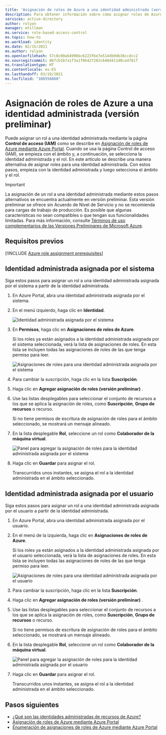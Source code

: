 ```yaml
---
title: 'Asignación de roles de Azure a una identidad administrada (versión preliminar): RBAC de Azure'
description: Para obtener información sobre cómo asignar roles de Azure, empiece con la identidad administrada y seleccione el ámbito y el rol mediante Azure Portal y el control de acceso basado en roles de Azure (RBAC de Azure).
services: active-directory
author: rolyon
manager: mtillman
ms.service: role-based-access-control
ms.topic: how-to
ms.workload: identity
ms.date: 02/15/2021
ms.author: rolyon
ms.openlocfilehash: 57c8c00a64996bc6223fbe7e514db9db38ccdcc2
ms.sourcegitcommit: 867cb1b7a1f3a1f0b427282c648d411d0ca4f81f
ms.translationtype: HT
ms.contentlocale: es-ES
ms.lasthandoff: 03/19/2021
ms.locfileid: "100556860"
---
```

# <a name="assign-azure-roles-to-a-managed-identity-preview"></a>Asignación de roles de Azure a una identidad administrada (versión preliminar)

Puede asignar un rol a una identidad administrada mediante la página **Control de acceso (IAM)** como se describe en [Asignación de roles de Azure mediante Azure Portal](role-assignments-portal.md). Cuando se usa la página Control de acceso (IAM), se empieza con el ámbito y, a continuación, se selecciona la identidad administrada y el rol. En este artículo se describe una manera alternativa de asignar roles para una identidad administrada. Con estos pasos, empieza con la identidad administrada y luego selecciona el ámbito y el rol.

> [!IMPORTANT]
> La asignación de un rol a una identidad administrada mediante estos pasos alternativos se encuentra actualmente en versión preliminar.
> Esta versión preliminar se ofrece sin Acuerdo de Nivel de Servicio y no se recomienda para cargas de trabajo de producción. Es posible que algunas características no sean compatibles o que tengan sus funcionalidades limitadas.
> Para más información, consulte [Términos de uso complementarios de las Versiones Preliminares de Microsoft Azure](https://azure.microsoft.com/support/legal/preview-supplemental-terms/).

## <a name="prerequisites"></a>Requisitos previos

[!INCLUDE [Azure role assignment prerequisites](../../includes/role-based-access-control/prerequisites-role-assignments.md)]

## <a name="system-assigned-managed-identity"></a>Identidad administrada asignada por el sistema

Siga estos pasos para asignar un rol a una identidad administrada asignada por el sistema a partir de la identidad administrada.

1. En Azure Portal, abra una identidad administrada asignada por el sistema.

1. En el menú izquierdo, haga clic en **Identidad**.

    ![Identidad administrada asignada por el sistema](./media/shared/identity-system-assigned.png)

1. En **Permisos**, haga clic en **Asignaciones de roles de Azure**.

    Si los roles ya están asignados a la identidad administrada asignada por el sistema seleccionada, verá la lista de asignaciones de roles. En esta lista se incluyen todas las asignaciones de roles de las que tenga permiso para leer.

    ![Asignaciones de roles para una identidad administrada asignada por el sistema](./media/shared/role-assignments-system-assigned.png)

1. Para cambiar la suscripción, haga clic en la lista **Suscripción**.

1. Haga clic en **Agregar asignación de roles (versión preliminar)** .

1. Use las listas desplegables para seleccionar el conjunto de recursos a los que se aplica la asignación de roles, como **Suscripción**, **Grupo de recursos** o recurso.

    Si no tiene permisos de escritura de asignación de roles para el ámbito seleccionado, se mostrará un mensaje alineado. 

1. En la lista desplegable **Rol**, seleccione un rol como **Colaborador de la máquina virtual**.

   ![Panel para agregar la asignación de roles para la identidad administrada asignada por el sistema](./media/role-assignments-portal-managed-identity/add-role-assignment-with-scope.png)

1. Haga clic en **Guardar** para asignar el rol.

   Transcurridos unos instantes, se asigna el rol a la identidad administrada en el ámbito seleccionado.

## <a name="user-assigned-managed-identity"></a>Identidad administrada asignada por el usuario

Siga estos pasos para asignar un rol a una identidad administrada asignada por el usuario a partir de la identidad administrada.

1. En Azure Portal, abra una identidad administrada asignada por el usuario.

1. En el menú de la izquierda, haga clic en **Asignaciones de roles de Azure**.

    Si los roles ya están asignados a la identidad administrada asignada por el usuario seleccionada, verá la lista de asignaciones de roles. En esta lista se incluyen todas las asignaciones de roles de las que tenga permiso para leer.

    ![Asignaciones de roles para una identidad administrada asignada por el usuario](./media/shared/role-assignments-user-assigned.png)

1. Para cambiar la suscripción, haga clic en la lista **Suscripción**.

1. Haga clic en **Agregar asignación de roles (versión preliminar)** .

1. Use las listas desplegables para seleccionar el conjunto de recursos a los que se aplica la asignación de roles, como **Suscripción**, **Grupo de recursos** o recurso.

    Si no tiene permisos de escritura de asignación de roles para el ámbito seleccionado, se mostrará un mensaje alineado. 

1. En la lista desplegable **Rol**, seleccione un rol como **Colaborador de la máquina virtual**.

   ![Panel para agregar la asignación de roles para la identidad administrada asignada por el usuario](./media/role-assignments-portal-managed-identity/add-role-assignment-with-scope.png)

1. Haga clic en **Guardar** para asignar el rol.

   Transcurridos unos instantes, se asigna el rol a la identidad administrada en el ámbito seleccionado.

## <a name="next-steps"></a>Pasos siguientes

- [¿Qué son las identidades administradas de recursos de Azure?](../active-directory/managed-identities-azure-resources/overview.md)
- [Asignación de roles de Azure mediante Azure Portal](role-assignments-portal.md)
- [Enumeración de asignaciones de roles de Azure mediante Azure Portal](role-assignments-list-portal.md)
